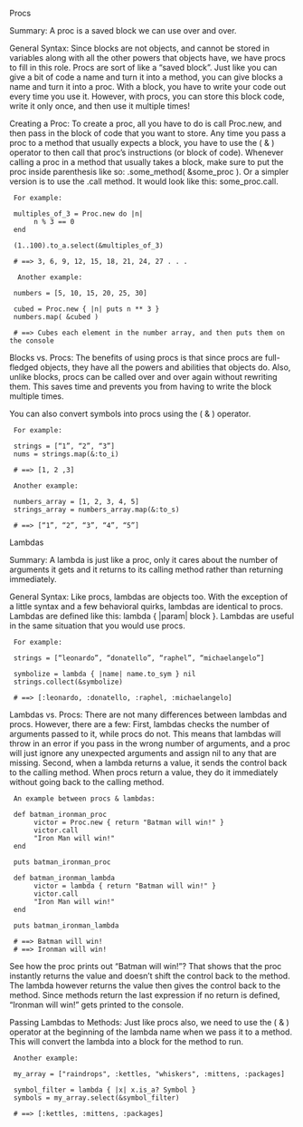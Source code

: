 Procs

Summary: A proc is a saved block we can use over and over.

General Syntax:     Since blocks are not objects, and cannot be stored in variables along with all the other powers that objects have, we have procs to fill in this role. Procs are sort of like a “saved block”. Just like you can give a bit of code a name and turn it into a method, you can give blocks a name and turn it into a proc. With a block, you have to write your code out every time you use it. However, with procs, you can store this block code, write it only once, and then use it multiple times!


Creating a Proc:     To create a proc, all you have to do is call Proc.new, and then pass in the block of code that you want to store. Any time you pass a proc to a method that usually expects a block, you have to use the ( & ) operator to then call that proc’s instructions (or block of code). Whenever calling a proc in a method that usually takes a block, make sure to put the proc inside parenthesis like so: .some_method( &some_proc ). Or a simpler version is to use the .call method. It would look like this: some_proc.call.

     For example:

     multiples_of_3 = Proc.new do |n|
          n % 3 == 0
     end

     (1..100).to_a.select(&multiples_of_3)

     # ==> 3, 6, 9, 12, 15, 18, 21, 24, 27 . . .

      Another example:

     numbers = [5, 10, 15, 20, 25, 30]

     cubed = Proc.new { |n| puts n ** 3 }
     numbers.map( &cubed )

     # ==> Cubes each element in the number array, and then puts them on the console

Blocks vs. Procs:     The benefits of using procs is that since procs are full-fledged objects, they have all the powers and abilities that objects do. Also, unlike blocks, procs can be called over and over again without rewriting them. This saves time and prevents you from having to write the block multiple times.

You can also convert symbols into procs using the ( & ) operator.

     For example:

     strings = [“1”, “2”, “3”]
     nums = strings.map(&:to_i)

     # ==> [1, 2 ,3]

     Another example:

     numbers_array = [1, 2, 3, 4, 5]
     strings_array = numbers_array.map(&:to_s)

     # ==> [“1”, “2”, “3”, “4”, “5”]


Lambdas

Summary: A lambda is just like a proc, only it cares about the number of arguments it gets and it returns to its calling method rather than returning immediately.


General Syntax:     Like procs, lambdas are objects too. With the exception of a little syntax and a few behavioral quirks, lambdas are identical to procs. Lambdas are defined like this:
lambda { |param| block }. Lambdas are useful in the same situation that you would use procs.

     For example:

     strings = [“leonardo”, “donatello”, “raphel”, “michaelangelo”]

     symbolize = lambda { |name| name.to_sym } nil
     strings.collect(&symbolize)

     # ==> [:leonardo, :donatello, :raphel, :michaelangelo]

Lambdas vs. Procs:     There are not many differences between lambdas and procs. However, there are a few: First, lambdas checks the number of arguments passed to it, while procs do not. This means that lambdas will throw in an error if you pass in the wrong number of arguments, and a proc will just ignore any unexpected arguments and assign nil to any that are missing. Second, when a lambda returns a value, it sends the control back to the calling method. When procs return a value, they do it immediately without going back to the calling method.

     An example between procs & lambdas:

     def batman_ironman_proc
          victor = Proc.new { return "Batman will win!" }
          victor.call
          "Iron Man will win!"
     end

     puts batman_ironman_proc

     def batman_ironman_lambda
          victor = lambda { return "Batman will win!" }
          victor.call
          "Iron Man will win!"
     end

     puts batman_ironman_lambda

     # ==> Batman will win!
     # ==> Ironman will win!

See how the proc prints out “Batman will win!”? That shows that the proc instantly returns the value and doesn’t shift the control back to the method. The lambda however returns the value then gives the control back to the method. Since methods return the last expression if no return is defined, “Ironman will win!” gets printed to the console.


Passing Lambdas to Methods:     Just like procs also, we need to use the ( & ) operator at the beginning of the lambda name when we pass it to a method. This will convert the lambda into a block for the method to run.

     Another example:

     my_array = ["raindrops", :kettles, "whiskers", :mittens, :packages]

     symbol_filter = lambda { |x| x.is_a? Symbol }
     symbols = my_array.select(&symbol_filter)

     # ==> [:kettles, :mittens, :packages]
